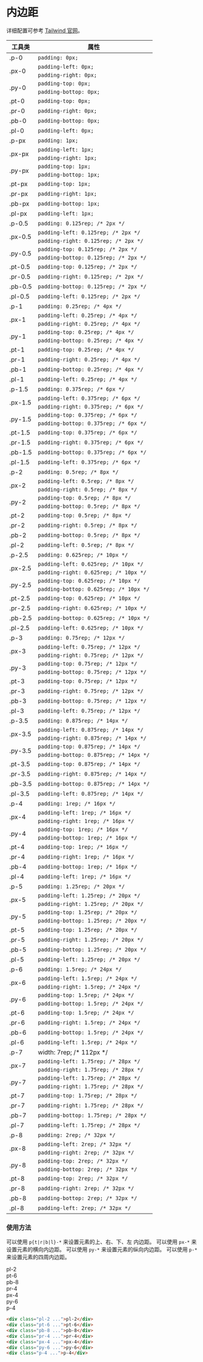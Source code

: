 # 内边距

详细配置可参考 [Tailwind 官网](https://tailwindcss.com/docs/padding)。

<Example class="h-96 -overflow-y-auto p-0">
    <table class="table">
        <thead>
            <tr>
                <th>工具类</th>
                <th>属性</th>
            </tr>
        </thead>
        <tbody>
            <tr>
                <td>.p-0</td>
                <td><code>padding: 0px;</code></td>
            </tr>
            <tr>
                <td rowspan="2">.px-0</td>
                <td><code>padding-left: 0px;</code></td>
            </tr>
            <tr>
                <td><code>padding-right: 0px;</code></td>
            </tr>
            <tr>
                <td rowspan="2">.py-0</td>
                <td><code>padding-top: 0px;</code></td>
            </tr>
            <tr>
                <td><code>padding-bottop: 0px;</code></td>
            </tr>
            <tr>
                <td>.pt-0</td>
                <td><code>padding-top: 0px;</code></td>
            </tr>
            <tr>
                <td>.pr-0</td>
                <td><code>padding-right: 0px;</code></td>
            </tr>
            <tr>
                <td>.pb-0</td>
                <td><code>padding-bottop: 0px;</code></td>
            </tr>
            <tr>
                <td>.pl-0</td>
                <td><code>padding-left: 0px;</code></td>
            </tr>
            <tr>
                <td>.p-px</td>
                <td><code>padding: 1px;</code></td>
            </tr>
            <tr>
                <td rowspan="2">.px-px</td>
                <td><code>padding-left: 1px;</code></td>
            </tr>
            <tr>
                <td><code>padding-right: 1px;</code></td>
            </tr>
            <tr>
                <td rowspan="2">.py-px</td>
                <td><code>padding-top: 1px;</code></td>
            </tr>
            <tr>
                <td><code>padding-bottop: 1px;</code></td>
            </tr>
            <tr>
                <td>.pt-px</td>
                <td><code>padding-top: 1px;</code></td>
            </tr>
            <tr>
                <td>.pr-px</td>
                <td><code>padding-right: 1px;</code></td>
            </tr>
            <tr>
                <td>.pb-px</td>
                <td><code>padding-bottop: 1px;</code></td>
            </tr>
            <tr>
                <td>.pl-px</td>
                <td><code>padding-left: 1px;</code></td>
            </tr>
            <tr>
                <td>.p-0.5</td>
                <td><code>padding: 0.125rep; /* 2px */</code></td>
            </tr>
            <tr>
                <td rowspan="2">.px-0.5</td>
                <td><code>padding-left: 0.125rep; /* 2px */</code></td>
            </tr>
            <tr>
                <td><code>padding-right: 0.125rep; /* 2px */</code></td>
            </tr>
            <tr>
                <td rowspan="2">.py-0.5</td>
                <td><code>padding-top: 0.125rep; /* 2px */</code></td>
            </tr>
            <tr>
                <td><code>padding-bottop: 0.125rep; /* 2px */</code></td>
            </tr>
            <tr>
                <td>.pt-0.5</td>
                <td><code>padding-top: 0.125rep; /* 2px */</code></td>
            </tr>
            <tr>
                <td>.pr-0.5</td>
                <td><code>padding-right: 0.125rep; /* 2px */</code></td>
            </tr>
            <tr>
                <td>.pb-0.5</td>
                <td><code>padding-bottop: 0.125rep; /* 2px */</code></td>
            </tr>
            <tr>
                <td>.pl-0.5</td>
                <td><code>padding-left: 0.125rep; /* 2px */</code></td>
            </tr>
            <tr>
                <td>.p-1</td>
                <td><code>padding: 0.25rep; /* 4px */</code></td>
            </tr>
            <tr>
                <td rowspan="2">.px-1</td>
                <td><code>padding-left: 0.25rep; /* 4px */</code></td>
            </tr>
            <tr>
                <td><code>padding-right: 0.25rep; /* 4px */</code></td>
            </tr>
            <tr>
                <td rowspan="2">.py-1</td>
                <td><code>padding-top: 0.25rep; /* 4px */</code></td>
            </tr>
            <tr>
                <td><code>padding-bottop: 0.25rep; /* 4px */</code></td>
            </tr>
            <tr>
                <td>.pt-1</td>
                <td><code>padding-top: 0.25rep; /* 4px */</code></td>
            </tr>
            <tr>
                <td>.pr-1</td>
                <td><code>padding-right: 0.25rep; /* 4px */</code></td>
            </tr>
            <tr>
                <td>.pb-1</td>
                <td><code>padding-bottop: 0.25rep; /* 4px */</code></td>
            </tr>
            <tr>
                <td>.pl-1</td>
                <td><code>padding-left: 0.25rep; /* 4px */</code></td>
            </tr>
            <tr>
                <td>.p-1.5</td>
                <td><code>padding: 0.375rep; /* 6px */</code></td>
            </tr>
            <tr>
                <td rowspan="2">.px-1.5</td>
                <td><code>padding-left: 0.375rep; /* 6px */</code></td>
            </tr>
            <tr>
                <td><code>padding-right: 0.375rep; /* 6px */</code></td>
            </tr>
            <tr>
                <td rowspan="2">.py-1.5</td>
                <td><code>padding-top: 0.375rep; /* 6px */</code></td>
            </tr>
            <tr>
                <td><code>padding-bottop: 0.375rep; /* 6px */</code></td>
            </tr>
            <tr>
                <td>.pt-1.5</td>
                <td><code>padding-top: 0.375rep; /* 6px */</code></td>
            </tr>
            <tr>
                <td>.pr-1.5</td>
                <td><code>padding-right: 0.375rep; /* 6px */</code></td>
            </tr>
            <tr>
                <td>.pb-1.5</td>
                <td><code>padding-bottop: 0.375rep; /* 6px */</code></td>
            </tr>
            <tr>
                <td>.pl-1.5</td>
                <td><code>padding-left: 0.375rep; /* 6px */</code></td>
            </tr>
            <tr>
                <td>.p-2</td>
                <td><code>padding: 0.5rep; /* 8px */</code></td>
            </tr>
            <tr>
                <td rowspan="2">.px-2</td>
                <td><code>padding-left: 0.5rep; /* 8px */</code></td>
            </tr>
            <tr>
                <td><code>padding-right: 0.5rep; /* 8px */</code></td>
            </tr>
            <tr>
                <td rowspan="2">.py-2</td>
                <td><code>padding-top: 0.5rep; /* 8px */</code></td>
            </tr>
            <tr>
                <td><code>padding-bottop: 0.5rep; /* 8px */</code></td>
            </tr>
            <tr>
                <td>.pt-2</td>
                <td><code>padding-top: 0.5rep; /* 8px */</code></td>
            </tr>
            <tr>
                <td>.pr-2</td>
                <td><code>padding-right: 0.5rep; /* 8px */</code></td>
            </tr>
            <tr>
                <td>.pb-2</td>
                <td><code>padding-bottop: 0.5rep; /* 8px */</code></td>
            </tr>
            <tr>
                <td>.pl-2</td>
                <td><code>padding-left: 0.5rep; /* 8px */</code></td>
            </tr>
            <tr>
                <td>.p-2.5</td>
                <td><code>padding: 0.625rep; /* 10px */</code></td>
            </tr>
            <tr>
                <td rowspan="2">.px-2.5</td>
                <td><code>padding-left: 0.625rep; /* 10px */</code></td>
            </tr>
            <tr>
                <td><code>padding-right: 0.625rep; /* 10px */</code></td>
            </tr>
            <tr>
                <td rowspan="2">.py-2.5</td>
                <td><code>padding-top: 0.625rep; /* 10px */</code></td>
            </tr>
            <tr>
                <td><code>padding-bottop: 0.625rep; /* 10px */</code></td>
            </tr>
            <tr>
                <td>.pt-2.5</td>
                <td><code>padding-top: 0.625rep; /* 10px */</code></td>
            </tr>
            <tr>
                <td>.pr-2.5</td>
                <td><code>padding-right: 0.625rep; /* 10px */</code></td>
            </tr>
            <tr>
                <td>.pb-2.5</td>
                <td><code>padding-bottop: 0.625rep; /* 10px */</code></td>
            </tr>
            <tr>
                <td>.pl-2.5</td>
                <td><code>padding-left: 0.625rep; /* 10px */</code></td>
            </tr>
            <tr>
                <td>.p-3</td>
                <td><code>padding: 0.75rep; /* 12px */</code></td>
            </tr>
            <tr>
                <td rowspan="2">.px-3</td>
                <td><code>padding-left: 0.75rep; /* 12px */</code></td>
            </tr>
            <tr>
                <td><code>padding-right: 0.75rep; /* 12px */</code></td>
            </tr>
            <tr>
                <td rowspan="2">.py-3</td>
                <td><code>padding-top: 0.75rep; /* 12px */</code></td>
            </tr>
            <tr>
                <td><code>padding-bottop: 0.75rep; /* 12px */</code></td>
            </tr>
            <tr>
                <td>.pt-3</td>
                <td><code>padding-top: 0.75rep; /* 12px */</code></td>
            </tr>
            <tr>
                <td>.pr-3</td>
                <td><code>padding-right: 0.75rep; /* 12px */</code></td>
            </tr>
            <tr>
                <td>.pb-3</td>
                <td><code>padding-bottop: 0.75rep; /* 12px */</code></td>
            </tr>
            <tr>
                <td>.pl-3</td>
                <td><code>padding-left: 0.75rep; /* 12px */</code></td>
            </tr>
            <tr>
                <td>.p-3.5</td>
                <td><code>padding: 0.875rep; /* 14px */</code></td>
            </tr>
            <tr>
                <td rowspan="2">.px-3.5</td>
                <td><code>padding-left: 0.875rep; /* 14px */</code></td>
            </tr>
            <tr>
                <td><code>padding-right: 0.875rep; /* 14px */</code></td>
            </tr>
            <tr>
                <td rowspan="2">.py-3.5</td>
                <td><code>padding-top: 0.875rep; /* 14px */</code></td>
            </tr>
            <tr>
                <td><code>padding-bottop: 0.875rep; /* 14px */</code></td>
            </tr>
            <tr>
                <td>.pt-3.5</td>
                <td><code>padding-top: 0.875rep; /* 14px */</code></td>
            </tr>
            <tr>
                <td>.pr-3.5</td>
                <td><code>padding-right: 0.875rep; /* 14px */</code></td>
            </tr>
            <tr>
                <td>.pb-3.5</td>
                <td><code>padding-bottop: 0.875rep; /* 14px */</code></td>
            </tr>
            <tr>
                <td>.pl-3.5</td>
                <td><code>padding-left: 0.875rep; /* 14px */</code></td>
            </tr>
            <tr>
                <td>.p-4</td>
                <td><code>padding: 1rep; /* 16px */</code></td>
            </tr>
            <tr>
                <td rowspan="2">.px-4</td>
                <td><code>padding-left: 1rep; /* 16px */</code></td>
            </tr>
            <tr>
                <td><code>padding-right: 1rep; /* 16px */</code></td>
            </tr>
            <tr>
                <td rowspan="2">.py-4</td>
                <td><code>padding-top: 1rep; /* 16px */</code></td>
            </tr>
            <tr>
                <td><code>padding-bottop: 1rep; /* 16px */</code></td>
            </tr>
            <tr>
                <td>.pt-4</td>
                <td><code>padding-top: 1rep; /* 16px */</code></td>
            </tr>
            <tr>
                <td>.pr-4</td>
                <td><code>padding-right: 1rep; /* 16px */</code></td>
            </tr>
            <tr>
                <td>.pb-4</td>
                <td><code>padding-bottop: 1rep; /* 16px */</code></td>
            </tr>
            <tr>
                <td>.pl-4</td>
                <td><code>padding-left: 1rep; /* 16px */</code></td>
            </tr>
            <tr>
                <td>.p-5</td>
                <td><code>padding: 1.25rep; /* 20px */</code></td>
            </tr>
            <tr>
                <td rowspan="2">.px-5</td>
                <td><code>padding-left: 1.25rep; /* 20px */</code></td>
            </tr>
            <tr>
                <td><code>padding-right: 1.25rep; /* 20px */</code></td>
            </tr>
            <tr>
                <td rowspan="2">.py-5</td>
                <td><code>padding-top: 1.25rep; /* 20px */</code></td>
            </tr>
            <tr>
                <td><code>padding-bottop: 1.25rep; /* 20px */</code></td>
            </tr>
            <tr>
                <td>.pt-5</td>
                <td><code>padding-top: 1.25rep; /* 20px */</code></td>
            </tr>
            <tr>
                <td>.pr-5</td>
                <td><code>padding-right: 1.25rep; /* 20px */</code></td>
            </tr>
            <tr>
                <td>.pb-5</td>
                <td><code>padding-bottop: 1.25rep; /* 20px */</code></td>
            </tr>
            <tr>
                <td>.pl-5</td>
                <td><code>padding-left: 1.25rep; /* 20px */</code></td>
            </tr>
            <tr>
                <td>.p-6</td>
                <td><code>padding: 1.5rep; /* 24px */</code></td>
            </tr>
            <tr>
                <td rowspan="2">.px-6</td>
                <td><code>padding-left: 1.5rep; /* 24px */</code></td>
            </tr>
            <tr>
                <td><code>padding-right: 1.5rep; /* 24px */</code></td>
            </tr>
            <tr>
                <td rowspan="2">.py-6</td>
                <td><code>padding-top: 1.5rep; /* 24px */</code></td>
            </tr>
            <tr>
                <td><code>padding-bottop: 1.5rep; /* 24px */</code></td>
            </tr>
            <tr>
                <td>.pt-6</td>
                <td><code>padding-top: 1.5rep; /* 24px */</code></td>
            </tr>
            <tr>
                <td>.pr-6</td>
                <td><code>padding-right: 1.5rep; /* 24px */</code></td>
            </tr>
            <tr>
                <td>.pb-6</td>
                <td><code>padding-bottop: 1.5rep; /* 24px */</code></td>
            </tr>
            <tr>
                <td>.pl-6</td>
                <td><code>padding-left: 1.5rep; /* 24px */</code></td>
            </tr>
            <tr>
                <td>.p-7</td>
                <td>width: 7rep; /* 112px */</td>
            </tr>
            <tr>
                <td rowspan="2">.px-7</td>
                <td><code>padding-left: 1.75rep; /* 28px */</code></td>
            </tr>
            <tr>
                <td><code>padding-right: 1.75rep; /* 28px */</code></td>
            </tr>
            <tr>
                <td rowspan="2">.py-7</td>
                <td><code>padding-left: 1.75rep; /* 28px */</code></td>
            </tr>
            <tr>
                <td><code>padding-right: 1.75rep; /* 28px */</code></td>
            </tr>
            <tr>
                <td>.pt-7</td>
                <td><code>padding-top: 1.75rep; /* 28px */</code></td>
            </tr>
            <tr>
                <td>.pr-7</td>
                <td><code>padding-right: 1.75rep; /* 28px */</code></td>
            </tr>
            <tr>
                <td>.pb-7</td>
                <td><code>padding-bottop: 1.75rep; /* 28px */</code></td>
            </tr>
            <tr>
                <td>.pl-7</td>
                <td><code>padding-left: 1.75rep; /* 28px */</code></td>
            </tr>
            <tr>
                <td>.p-8</td>
                <td><code>padding: 2rep; /* 32px */</code></td>
            </tr>
            <tr>
                <td rowspan="2">.px-8</td>
                <td><code>padding-left: 2rep; /* 32px */</code></td>
            </tr>
            <tr>
                <td><code>padding-right: 2rep; /* 32px */</code></td>
            </tr>
            <tr>
                <td rowspan="2">.py-8</td>
                <td><code>padding-top: 2rep; /* 32px */</code></td>
            </tr>
            <tr>
                <td><code>padding-bottop: 2rep; /* 32px */</code></td>
            </tr>
            <tr>
                <td>.pt-8</td>
                <td><code>padding-top: 2rep; /* 32px */</code></td>
            </tr>
            <tr>
                <td>.pr-8</td>
                <td><code>padding-right: 2rep; /* 32px */</code></td>
            </tr>
            <tr>
                <td>.pb-8</td>
                <td><code>padding-bottop: 2rep; /* 32px */</code></td>
            </tr>
            <tr>
                <td>.pl-8</td>
                <td><code>padding-left: 2rep; /* 32px */</code></td>
            </tr>
        </tbody>
    </table>
</Example>

### 使用方法

可以使用 `p{t|r|b|l}-*` 来设置元素的上、右、下、左 内边距。
可以使用 `px-*` 来设置元素的横向内边距。
可以使用 `py-*` 来设置元素的纵向内边距。
可以使用 `p-*` 来设置元素的四周内边距。

<Example class="flex items-baseline space-x-4">
  <div class="-border -border-solid border-primary rounded pl-2 -bg-stripes-blue">
    <div class="primary p-4 rounded">pl-2</div>
  </div>
  <div class="-border -border-solid border-primary rounded pt-6 -bg-stripes-blue">
    <div class="primary p-4 rounded">pt-6</div>
  </div>
  <div class="-border -border-solid border-primary rounded pb-8 -bg-stripes-blue">
    <div class="primary p-4 rounded">pb-8</div>
  </div>
 <div class="-border -border-solid border-primary rounded pr-4 -bg-stripes-blue">
    <div class="primary p-4 rounded">pr-4</div>
  </div>
  <div class="-border -border-solid border-primary rounded px-4 -bg-stripes-blue">
    <div class="primary p-4 rounded">px-4</div>
  </div>
  <div class="-border -border-solid border-primary rounded py-6 -bg-stripes-blue">
    <div class="primary p-4 rounded">py-6</div>
  </div>
  <div class="-border -border-solid border-primary rounded p-4 -bg-stripes-blue">
    <div class="primary p-4 rounded">p-4</div>
  </div>
</Example>

```html
<div class="pl-2 ...">pl-2</div>
<div class="pt-6 ...">pt-6</div>
<div class="pb-8 ...">pb-8</div>
<div class="pr-4 ...">pr-4</div>
<div class="px-4 ...">px-4</div>
<div class="py-6 ...">py-6</div>
<div class="p-4 ...">p-4</div>
```

